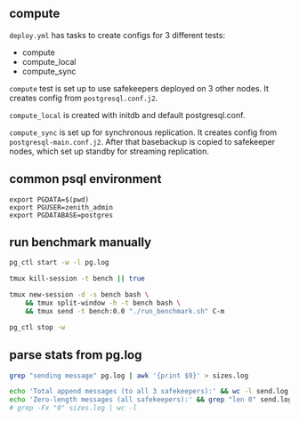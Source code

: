 ## compute

`deploy.yml` has tasks to create configs for 3 different tests:
- compute
- compute_local
- compute_sync

`compute` test is set up to use safekeepers deployed on 3 other nodes. It creates config from `postgresql.conf.j2`.

`compute_local` is created with initdb and default postgresql.conf.

`compute_sync` is set up for synchronous replication. It creates config from `postgresql-main.conf.j2`. After that basebackup is copied to safekeeper nodes, which set up standby for streaming replication.

## common psql environment

```
export PGDATA=$(pwd)
export PGUSER=zenith_admin
export PGDATABASE=postgres
```

## run benchmark manually

```bash
pg_ctl start -w -l pg.log

tmux kill-session -t bench || true

tmux new-session -d -s bench bash \
    && tmux split-window -h -t bench bash \
    && tmux send -t bench:0.0 "./run_benchmark.sh" C-m

pg_ctl stop -w
```

## parse stats from pg.log

```bash
grep "sending message" pg.log | awk '{print $9}' > sizes.log

echo 'Total append messages (to all 3 safekeepers):' && wc -l send.log
echo 'Zero-length messages (all safekeepers):' && grep "len 0" send.log | wc -l
# grep -Fx "0" sizes.log | wc -l
```
